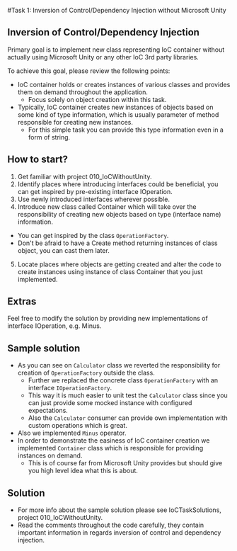 #Task 1: Inversion of Control/Dependency Injection without Microsoft Unity

## Inversion of Control/Dependency Injection

Primary goal is to implement new class representing IoC container without 
actually using Microsoft Unity or any other IoC 3rd party libraries. 

To achieve this goal, please review the following points:
* IoC container holds or creates instances of various classes and provides 
  them on demand throughout the application.
  * Focus solely on object creation within this task.
* Typically, IoC container creates new instances of objects based on some kind 
  of type information, which is usually parameter of method responsible for 
  creating new instances.
  * For this simple task you can provide this type information even in a form 
    of string.

## How to start?

1. Get familiar with project 010_IoCWithoutUnity.
2. Identify places where introducing interfaces could be beneficial, you can get
   inspired by pre-existing interface IOperation.
3. Use newly introduced interfaces wherever possible.
4. Introduce new class called Container which will take over the responsibility 
   of creating new objects based on type (interface name) information.
  * You can get inspired by the class ```OperationFactory```.
  * Don't be afraid to have a Create method returning instances of class object,
    you can cast them later.
5. Locate places where objects are getting created and alter the code to create 
   instances using instance of class Container that you just implemented.

## Extras

Feel free to modify the solution by providing new implementations of interface 
IOperation, e.g. Minus.

## Sample solution

* As you can see on ```Calculator``` class we reverted the responsibility for 
  creation of ```OperationFactory``` outside the class.
  * Further we replaced the concrete class ```OperationFactory``` with an 
    interface ```IOperationFactory```.
  * This way it is much easier to unit test the ```Calculator``` class since you
    can just provide some mocked instance with configured expectations.
  * Also the ```Calculator``` consumer can provide own implementation with 
    custom operations which is great.
* Also we implemented ```Minus``` operator.
* In order to demonstrate the easiness of IoC container creation we implemented
  ```Container``` class which is responsible for providing instances on demand.
  * This is of course far from Microsoft Unity provides but should give you high
    level idea what this is about.

## Solution
* For more info about the sample solution please see IoCTaskSolutions, project 
  010_IoCWithoutUnity.
* Read the comments throughout the code carefully, they contain important 
  information in regards inversion of control and dependency injection.
